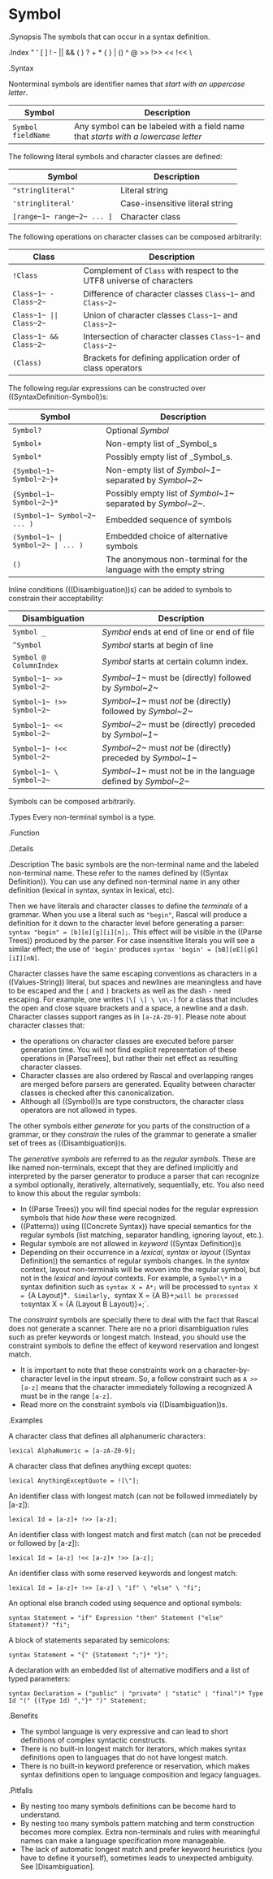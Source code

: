 # Symbol

.Synopsis
The symbols that can occur in a syntax definition.

.Index
" ' [ ] ! - || && ( ) ? + * { } | () ^ @ >> !>> << !<< \

.Syntax

Nonterminal symbols are identifier names that _start with an uppercase letter_.


| Symbol                      | Description |
| --- | --- |
| `Symbol fieldName`      | Any symbol can be labeled with a field name that _starts with a lowercase letter_ |



The following literal symbols and character classes are defined:



| Symbol                        | Description |
| --- | --- |
|`"stringliteral"`            | Literal string |
|`'stringliteral'`            | Case-insensitive literal string |
|`[range~1~ range~2~ ... ]` | Character class |




The following operations on character classes can be composed arbitrarily:


| Class                        | Description  |
| --- | --- |
|`!Class`                    | Complement of `Class` with respect to the UTF8 universe of characters |
| `Class~1~ - Class~2~`    | Difference of character classes `Class~1~` and `Class~2~`              |
| `Class~1~ \|\| Class~2~` | Union of character classes `Class~1~` and `Class~2~`                   |
| `Class~1~ && Class~2~`   | Intersection of character classes `Class~1~` and `Class~2~`            |
| `(Class)`                  | Brackets for defining application order of class operators               |




The following regular expressions can be constructed over ((SyntaxDefinition-Symbol))s:


| Symbol                                 | Description                                                          |
| --- | --- |
| `Symbol?`                            | Optional _Symbol_                                                    |
| `Symbol+`                            | Non-empty list of _Symbol_s                                          |
| `Symbol*`                            | Possibly empty list of _Symbol_s.                                    |
| `{Symbol~1~ Symbol~2~}+`           | Non-empty list of _Symbol~1~_ separated by _Symbol~2~_                 |
| `{Symbol~1~ Symbol~2~}*`           | Possibly empty list of _Symbol~1~_ separated by _Symbol~2~_.           |
| `(Symbol~1~ Symbol~2~ ... )`       | Embedded sequence of symbols                                         |
| `(Symbol~1~ \| Symbol~2~ \| ... )` | Embedded choice of alternative symbols                               |
| `()`                                   | The anonymous non-terminal for the language with the empty string   |




Inline conditions (((Disambiguation))s) can be added to symbols to constrain their acceptability:


| Disambiguation                             | Description                                                 |
| --- | --- |
| `Symbol _`                 | _Symbol_ ends at end of line or end of file                     |
| `^Symbol`                  | _Symbol_ starts at begin of line                                |
| `Symbol @ ColumnIndex`   | _Symbol_ starts at certain column index.                        |
| `Symbol~1~ >> Symbol~2~`   | _Symbol~1~_ must be (directly) followed by _Symbol~2~_            |
| `Symbol~1~ !>> Symbol~2~`  | _Symbol~1~_ must _not_ be (directly) followed by _Symbol~2~_      |
| `Symbol~1~ << Symbol~2~`   | _Symbol~2~_ must be (directly) preceded by _Symbol~1~_            |
| `Symbol~1~ !<< Symbol~2~`  | _Symbol~2~_ must _not_ be (directly) preceded by _Symbol~1~_      |
| `Symbol~1~ \ Symbol~2~`   | _Symbol~1~_ must not be in the language defined by _Symbol~2~_    |




Symbols can be composed arbitrarily.

.Types
Every non-terminal symbol is a type.

.Function

.Details

.Description
The basic symbols are the non-terminal name and the labeled non-terminal name. 
These refer to the names defined by ((Syntax Definition)). 
You can use any defined non-terminal name in any other definition (lexical in syntax, syntax in lexical, etc). 

Then we have literals and character classes to define the _terminals_ of a grammar. 
When you use a literal such as `"begin"`, Rascal will produce a definition for it down to the character level before generating a parser: `syntax "begin" = [b][e][g][i][n];`. This effect will be visible in the ((Parse Trees)) produced by the parser. For case insensitive literals you will see a similar effect; the use of `'begin'` produces `syntax 'begin' = [bB][eE][gG][iI][nN]`.

Character classes have the same escaping conventions as characters in a ((Values-String)) literal, but spaces and newlines are meaningless and have to be escaped and the `[` and `]` brackets as well as the dash `-` need escaping. For example, one writes `[\[ \] \ \n\-]` for a class that includes the open and close square brackets and a space, a newline and a dash. Character classes support ranges as in `[a-zA-Z0-9]`. Please note about character classes that:

*  the operations on character classes are executed before parser generation time. You will not find explicit representation of these operations in [ParseTrees], but rather their net effect as resulting character classes. 
*  Character classes are also ordered by Rascal and overlapping ranges are merged before parsers are generated. Equality between character classes is checked after this canonicalization.
*  Although all ((Symbol))s are type constructors, the character class operators are not allowed in types.


The other symbols either _generate_ for you parts of the construction of a grammar, or they _constrain_ the rules of the grammar to generate a smaller set of trees as ((Disambiguation))s.

The _generative symbols_ are referred to as the _regular symbols_. These are like named non-terminals, except that they are defined implicitly and interpreted by the parser generator to produce a parser that can recognize a symbol optionally, iteratively, alternatively, sequentially, etc. You also need to know this about the regular symbols:

*  In ((Parse Trees)) you will find special nodes for the regular expression symbols that hide _how_ these were recognized. 
*  ((Patterns)) using ((Concrete Syntax)) have special semantics for the regular symbols (list matching, separator handling, ignoring layout, etc.).
*  Regular symbols are not allowed in _keyword_ ((Syntax Definition))s
*  Depending on their occurrence in a _lexical_, _syntax_ or _layout_ ((Syntax Definition)) 
   the semantics of regular symbols changes. In the _syntax_ context, layout non-terminals will be woven 
   into the regular symbol, but not in the _lexical_ and _layout_ contexts. 
   For example, a `Symbol\*` in a syntax definition such as `syntax X = A*;` will be processed to `syntax X = `{A Layout}*`. Similarly, `syntax X = {A B}+;` will be processed to `syntax X = {A (Layout B Layout)}+;`. 


The _constraint_ symbols are specially there to deal with the fact that Rascal does not generate a scanner. There are no a priori disambiguation rules such as prefer keywords or longest match. Instead, you should use the constraint symbols to define the effect of keyword reservation and longest match. 

*  It is important to note that these constraints work on a character-by-character level in the input stream. So, a follow constraint such as `A >> [a-z]` means that the character immediately following a recognized A must be in the range `[a-z]`.
*  Read more on the constraint symbols via ((Disambiguation))s.

.Examples


A character class that defines all alphanumeric characters:
```rascal
lexical AlphaNumeric = [a-zA-Z0-9];
```
A character class that defines anything except quotes:
```rascal
lexical AnythingExceptQuote = ![\"];
```
An identifier class with longest match (can not be followed immediately by [a-z]):
```rascal
lexical Id = [a-z]+ !>> [a-z];
```
An identifier class with longest match and first match (can not be preceded or followed by [a-z]):
```rascal-shell,continue
lexical Id = [a-z] !<< [a-z]+ !>> [a-z];
```
An identifier class with some reserved keywords and longest match:
```rascal
lexical Id = [a-z]+ !>> [a-z] \ "if" \ "else" \ "fi";
```
An optional else branch coded using sequence and optional symbols:
```rascal
syntax Statement = "if" Expression "then" Statement ("else" Statement)? "fi";
```
A block of statements separated by semicolons:
```rascal
syntax Statement = "{" {Statement ";"}* "}";
```
A declaration with an embedded list of alternative modifiers and a list of typed parameters:
```rascal
syntax Declaration = ("public" | "private" | "static" | "final")* Type Id "(" {(Type Id) ","}* ")" Statement;
```

.Benefits

*  The symbol language is very expressive and can lead to short definitions of complex syntactic constructs.
*  There is no built-in longest match for iterators, which makes syntax definitions open to languages that do not have longest match.
*  There is no built-in keyword preference or reservation, which makes syntax definitions open to language composition and legacy languages.

.Pitfalls

*  By nesting too many symbols definitions can be become hard to understand. 
*  By nesting too many symbols pattern matching and term construction becomes more complex. Extra non-terminals and rules with meaningful names can make a language specification more manageable. 
*  The lack of automatic longest match and prefer keyword heuristics (you have to define it yourself), sometimes leads to unexpected ambiguity. See [Disambiguation].

